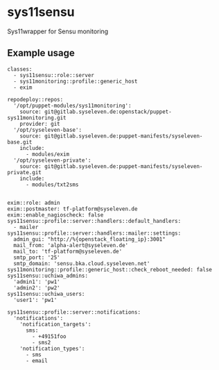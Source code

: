 # sys11sensu

Sys11wrapper for Sensu monitoring

## Example usage

    classes:
      - sys11sensu::role::server
      - sys11monitoring::profile::generic_host
      - exim
     
    repodeploy::repos:
      '/opt/puppet-modules/sys11monitoring':
        source: git@gitlab.syseleven.de:openstack/puppet-sys11monitoring.git
        provider: git
      '/opt/syseleven-base':
        source: git@gitlab.syseleven.de:puppet-manifests/syseleven-base.git
        include:
          - modules/exim
      '/opt/syseleven-private':
        source: git@gitlab.syseleven.de:puppet-manifests/syseleven-private.git
        include:
          - modules/txt2sms

      
    exim::role: admin
    exim::postmaster: tf-platform@syseleven.de
    exim::enable_nagioscheck: false  
    sys11sensu::profile::server::handlers::default_handlers:
      - mailer
    sys11sensu::profile::server::handlers::mailer::settings:
      admin_gui: "http://%{openstack_floating_ip}:3001"
      mail_from: 'alpha-alert@syseleven.de'
      mail_to: 'tf-platform@syseleven.de'
      smtp_port: '25'
      smtp_domain: 'sensu.bka.cloud.syseleven.net'
    sys11monitoring::profile::generic_host::check_reboot_needed: false
    sys11sensu::uchiwa_admins:
      'admin1': 'pw1'
      'admin2': 'pw2'
    sys11sensu::uchiwa_users:
      'user1': 'pw1'

    sys11sensu::profile::server::notifications:
      'notifications':
        'notification_targets':
          sms:
            - +49151foo
            - sms2
        'notification_types':
          - sms
          - email
